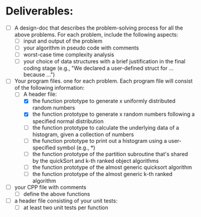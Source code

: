 # Deliverables:

- [ ] A design-doc that describes the problem-solving process for all the above problems. For each problem, include the following aspects: 
    - [ ] input and output of the problem
    - [ ] your algorithm in pseudo code with comments
    - [ ] worst-case time complexity analysis
    - [ ] your choice of data structures with a brief justification in the final coding stage (e.g., "We declared a user-defined struct for ... because ...")
- [ ] Your program files.  one for each problem.  Each program file will consist of the following information:
    - [ ] A header file: 
        - [X] the function prototype to generate x uniformly distributed random numbers 
        - [X] the function prototype to generate x random numbers following a specified normal distribution
        - [ ] the function prototype to calculate the underlying data of a histogram, given a collection of numbers
        - [ ] the function prototype to print out a histogram using a user-specified symbol (e.g., *)
        - [ ] the function prototype of the partition subroutine that's shared by the quickSort and k-th ranked  object algorithms
        - [ ] the function prototype of the almost generic quicksort algorithm
        - [ ] the function prototype of the almost generic k-th ranked algorithm
- [ ] your CPP file with comments
    - [ ] define the above functions
- [ ] a header file consisting of your unit tests: 
    - [ ] at least two unit tests per function
